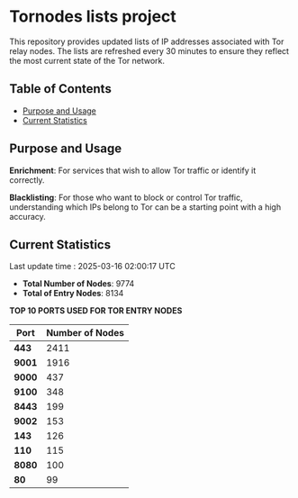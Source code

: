# Tornodes lists project

This repository provides updated lists of IP addresses associated with Tor relay nodes. The lists are refreshed every 30 minutes to ensure they reflect the most current state of the Tor network.

## Table of Contents

- [Purpose and Usage](#purpose-and-usage)
- [Current Statistics](#current-statistics)


## Purpose and Usage

**Enrichment**: For services that wish to allow Tor traffic or identify it correctly.

**Blacklisting**: For those who want to block or control Tor traffic, understanding which IPs belong to Tor can be a starting point with a high accuracy.

## Current Statistics

Last update time : 2025-03-16 02:00:17 UTC

- **Total Number of Nodes**: 9774
- **Total of Entry Nodes**: 8134

**TOP 10 PORTS USED FOR TOR ENTRY NODES**

| **Port** | **Number of Nodes** |
|------|-----------------|
| **443**   | 2411  |
| **9001**   | 1916  |
| **9000**   | 437  |
| **9100**   | 348  |
| **8443**   | 199  |
| **9002**   | 153  |
| **143**   | 126  |
| **110**   | 115  |
| **8080**   | 100  |
| **80**   | 99  |

